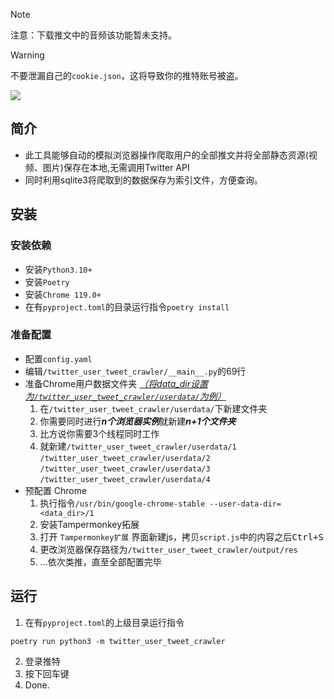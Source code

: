> [!NOTE]  
> 注意：下载推文中的音频该功能暂未支持。

> [!WARNING]
> 不要泄漏自己的`cookie.json`，这将导致你的推特账号被盗。

![](https://github.com/kaixinol/twitter_user_tweet_crawler/actions/workflows/python-app.yaml/badge.svg)

## 简介
- 此工具能够自动的模拟浏览器操作爬取用户的全部推文并将全部静态资源(视频、图片)保存在本地,无需调用Twitter API
- 同时利用sqlite3将爬取到的数据保存为索引文件，方便查询。
## 安装
### 安装依赖
- 安装`Python3.10+`
- 安装`Poetry`
- 安装`Chrome 119.0+`
- 在有`pyproject.toml`的目录运行指令`poetry install`
### 准备配置
- 配置`config.yaml`
- 编辑`/twitter_user_tweet_crawler/__main__.py`的69行
- 准备Chrome用户数据文件夹 <i><u>（将data_dir设置为`/twitter_user_tweet_crawler/userdata/`为例）</u></i>
  1. 在`/twitter_user_tweet_crawler/userdata/`下新建文件夹
  2. 你需要同时进行***n个浏览器实例***就新建***n+1个文件夹***
  3. 比方说你需要3个线程同时工作
  4. 就新建`/twitter_user_tweet_crawler/userdata/1` `/twitter_user_tweet_crawler/userdata/2` `/twitter_user_tweet_crawler/userdata/3`  `/twitter_user_tweet_crawler/userdata/4` 
- 预配置 Chrome
  1. 执行指令`/usr/bin/google-chrome-stable --user-data-dir=<data_dir>/1`
  2. 安装Tampermonkey拓展
  3. 打开 `Tampermonkey扩展` 界面新建js，拷贝`script.js`中的内容之后<kbd>Ctrl+S</kbd>
  4. 更改浏览器保存路径为`/twitter_user_tweet_crawler/output/res`
  5. ...依次类推，直至全部配置完毕
## 运行
1. 在有`pyproject.toml`的上级目录运行指令
```commandline
poetry run python3 -m twitter_user_tweet_crawler
```
2. 登录推特
3. 按下回车键
4. Done.
